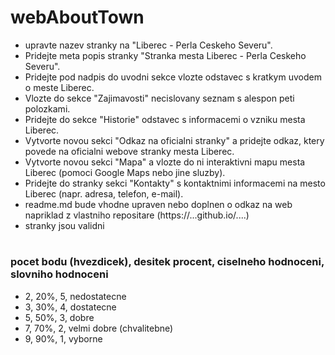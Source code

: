 # 
# webAboutTown
* upravte nazev stranky na "Liberec - Perla Ceskeho Severu".
* Pridejte meta popis stranky "Stranka mesta Liberec - Perla Ceskeho Severu".
* Pridejte pod nadpis do uvodni sekce vlozte odstavec s kratkym uvodem o meste Liberec.
* Vlozte do sekce "Zajimavosti" necislovany seznam s alespon peti polozkami.
* Pridejte do sekce "Historie" odstavec s informacemi o vzniku mesta Liberec.
* Vytvorte novou sekci "Odkaz na oficialni stranky" a pridejte odkaz, ktery povede na oficialni webove stranky mesta Liberec.
* Vytvorte novou sekci "Mapa" a vlozte do ni interaktivni mapu mesta Liberec (pomoci Google Maps nebo jine sluzby).
* Pridejte do stranky sekci "Kontakty" s kontaktnimi informacemi na mesto Liberec (napr. adresa, telefon, e-mail).
* readme.md bude vhodne upraven nebo doplnen o odkaz na web napriklad z vlastniho repositare (https://...github.io/....)
* stranky jsou validni

#
### pocet bodu (hvezdicek), desitek procent, ciselneho hodnoceni, slovniho hodnoceni
* 2, 20%, 5, nedostatecne
* 3, 30%, 4, dostatecne
* 5, 50%, 3, dobre
* 7, 70%, 2, velmi dobre (chvalitebne)
* 9, 90%, 1, vyborne
#
